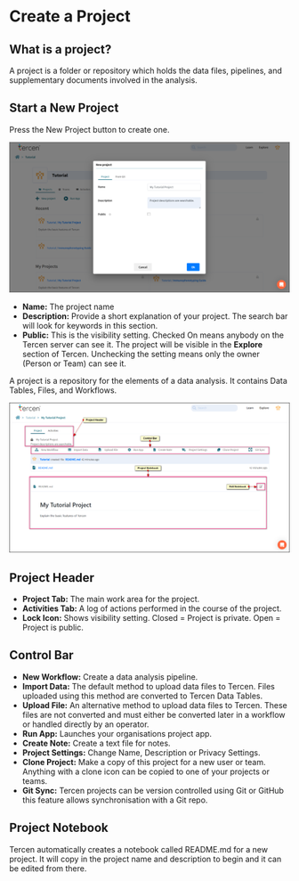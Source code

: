 # Create a Project

## What is a project?

A project is a folder or repository which holds the data files, pipelines, and supplementary documents involved in the analysis.

## Start a New Project

Press the New Project button to create one.

![Screenshot](img/starter_guide_new_project_1.png)

- **Name:** The project name
- **Description:** Provide a short explanation of your project. The search bar will look for keywords in this section.
- **Public:** This is the visibility setting. Checked On means anybody on the Tercen server can see it. The project will be visible in the **Explore** section of Tercen. Unchecking the setting means only the owner (Person or Team) can see it.

A project is a repository for the elements of a data analysis. It contains Data Tables, Files, and Workflows.

![Screenshot](img/starter_guide_new_project_2.png)

## Project Header

- **Project Tab:**  The main work area for the project.
- **Activities Tab:** A log of actions performed in the course of the project.
- **Lock Icon:** Shows visibility setting. Closed = Project is private.  Open = Project is public.

## Control Bar

- **New Workflow:** Create a data analysis pipeline.
- **Import Data:** The default method to upload data files to Tercen. Files uploaded using this method are converted to Tercen Data Tables.
- **Upload File:** An alternative method to upload data files to Tercen. These files are not converted and must either be converted later in a workflow or handled directly by an operator.
- **Run App:** Launches your organisations project app.
- **Create Note:** Create a text file for notes.
- **Project Settings:** Change Name, Description or Privacy Settings.
- **Clone Project:** Make a copy of this project for a new user or team. Anything with a clone icon can be copied to one of your projects or teams.
- **Git Sync:** Tercen projects can be version controlled using Git or GitHub this feature allows synchronisation with a Git repo.

## Project Notebook

Tercen automatically creates a notebook called README.md for a new project. It will copy in the project name and description to begin and it can be edited from there.
